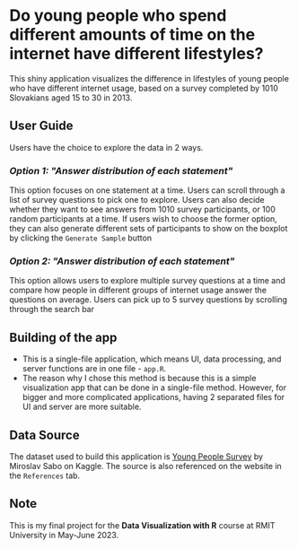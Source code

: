 # Do young people who spend different amounts of time on the internet have different lifestyles?

This shiny application visualizes the difference in lifestyles of young people who have different internet usage, based on a survey completed by 1010 Slovakians aged 15 to 30 in 2013.

## User Guide
Users have the choice to explore the data in 2 ways.

 ### *Option 1: "Answer distribution of each statement"*
This option focuses on one statement at a time. Users can scroll through a list of survey questions to pick one to explore. Users can also decide whether they want to see answers from 1010 survey participants, or 100 random participants at a time. If users wish to choose the former option, they can also generate different sets of participants to show on the boxplot by clicking the `Generate Sample` button

 ### *Option 2: "Answer distribution of each statement"*
 This option allows users to explore multiple survey questions at a time and compare how people in different groups of internet usage answer the questions on average. Users can pick up to 5 survey questions by scrolling through the search bar

 ## Building of the app
-  This is a single-file application, which means UI, data processing, and server functions are in one file - `app.R`.
-  The reason why I chose this method is because this is a simple visualization app that can be done in a single-file method. However, for bigger and more complicated applications, having 2 separated files for UI and server are more suitable.

## Data Source
The dataset used to build this application is [Young People Survey](https://www.kaggle.com/datasets/miroslavsabo/young-people-survey) by Miroslav Sabo on Kaggle. The source is also referenced on the website in the `References` tab.


## Note
This is my final project for the **Data Visualization with R** course at RMIT University in May-June 2023.
